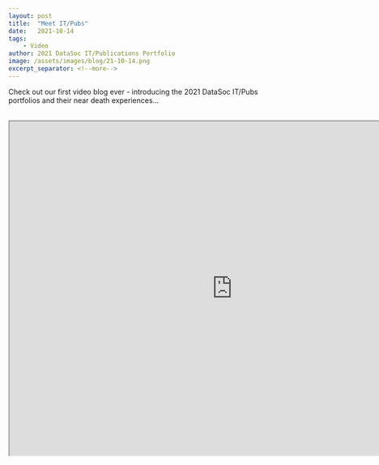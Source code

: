 ```yaml
---
layout: post
title:  "Meet IT/Pubs"
date:   2021-10-14
tags: 
    - Video
author: 2021 DataSoc IT/Publications Portfolio
image: /assets/images/blog/21-10-14.png
excerpt_separator: <!--more-->
---
```


Check out our first video blog ever - introducing the 2021 DataSoc IT/Pubs portfolios and their near death experiences...

<!--more-->

<br>
<div style="text-align:center">
    <iframe src="https://drive.google.com/file/d/1MQhKfOFdGMvg_eo0nVon4eroyKCgwwRr/preview" width="880" height="660" allow="autoplay" allowfullscreen></iframe>
</div>